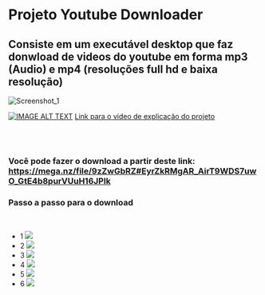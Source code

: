 <h1>Projeto Youtube Downloader </h1>

<h2>Consiste em um executável desktop que faz donwload de videos do youtube em forma mp3 (Audio) e mp4 (resoluções full hd e baixa resolução) </h2>

![Screenshot_1](https://user-images.githubusercontent.com/65437607/145722890-7f43b0d1-408a-49e4-8c38-9559be25f23f.png)

[![IMAGE ALT TEXT](https://user-images.githubusercontent.com/65437607/112191507-da86be00-8be4-11eb-90fd-cb871adc7e25.png)](https://www.youtube.com/watch?v=R4w5Wsy76YU&t=3s&ab_channel=Coding4ever "Video explicando o funcionamento do projeto")
<a href='https://www.youtube.com/watch?v=R4w5Wsy76YU&t=3s&ab_channel=Coding4ever'>Link para o video de explicação do projeto </a>

<br><br>
<h3>Você pode fazer o download a partir deste link: <a href="https://mega.nz/file/9zZwGbRZ#EyrZkRMgAR_AirT9WDS7uwO_GtE4b8purVUuH16JPlk">https://mega.nz/file/9zZwGbRZ#EyrZkRMgAR_AirT9WDS7uwO_GtE4b8purVUuH16JPlk</a>
  
  
  <h3> Passo a passo para o download </h3>
  <br>

  <ul>
    <li>
     1
    <img src="https://user-images.githubusercontent.com/65437607/145723254-2292c595-119b-4b1c-8faf-ceb75b368e17.png">
    </li>
    <li>
     2
    <img src="https://user-images.githubusercontent.com/65437607/145723372-fd45f399-485a-4cca-9051-8cb20135340e.png">
    </li>
    <li>
     3
    <img src="https://user-images.githubusercontent.com/65437607/145723373-c21adf04-d7f3-48e5-b268-0795e36b3a33.png">
    </li>
    <li>
     4
    <img src="https://user-images.githubusercontent.com/65437607/145723374-6d5e57f3-f29f-449d-ab63-0a250d83deb3.png">
    </li>
    <li>
     5
    <img src="https://user-images.githubusercontent.com/65437607/145723376-6bbb7105-9ad4-4b1c-a371-3b60aebd9c94.png">
    </li>
    <li>
     6
    <img src="https://user-images.githubusercontent.com/65437607/145723377-17ab0297-b8e9-41d0-a782-1e2c41d172c2.png">
    </li>

    
  </ul>



